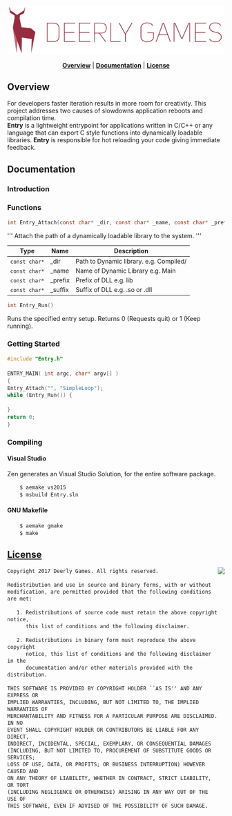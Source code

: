 <p align="center">
<a name="top" href="https://github.com/DeerlyGames/Entry"><img src="deerlygames_logo.png"></a>
</p>

<p align="center">
<b><a href="#overview">Overview</a></b> | <b><a href="#documentation">Documentation</a></b> | <b><a href="#license">License</a></b>
</p>

## Overview
For developers faster iteration results in more room for creativity. This project addresses two causes of slowdowns application reboots and compilation time. <br/> **Entry** is a lightweight entrypoint for applications written in C/C++ or any language that can export C style functions into dynamically loadable libraries. **Entry** is responsible for hot reloading your code giving immediate feedback.<br/>

## Documentation
### Introduction
### Functions
```c
int Entry_Attach(const char* _dir, const char* _name, const char* _prefix, const char* _suffix)
```
''' Attach the path of a dynamically loadable library to the system. '''

| Type   | Name                | Description  |
| ------ | ------------------- | ------------ |
| <code>const char*</code> | _dir | Path to Dynamic library. e.g. Compiled/ |
| <code>const char*</code> | _name | Name of Dynamic Library e.g. Main |
| <code>const char*</code> | _prefix | Prefix of DLL e.g. lib |
| <code>const char*</code> | _suffix | Suffix of DLL e.g. .so or .dll |

```c
int Entry_Run()
```
Runs the specified entry setup. Returns 0 (Requests quit) or 1 (Keep running).
### Getting Started
```c
#include "Entry.h"

ENTRY_MAIN( int argc, char* argv[] )
{
Entry_Attach("", "SimpleLoop");
while (Entry_Run()) {

}
return 0;
}
``` 
### Compiling

#### Visual Studio ####
Zen generates an Visual Studio Solution, for the entire software package.

```sh
    $ aemake vs2015
    $ msbuild Entry.sln
```
#### GNU Makefile ####

```sh
    $ aemake gmake 
    $ make
```

## [License](https://github.com/DeerlyGames/Entry/blob/master/LICENSE)

<a href="http://opensource.org/licenses/BSD-2-Clause" target="_blank">
<img align="right" src="http://opensource.org/trademarks/opensource/OSI-Approved-License-100x137.png">
</a>

    Copyright 2017 Deerly Games. All rights reserved.

	Redistribution and use in source and binary forms, with or without
	modification, are permitted provided that the following conditions are met:
	
	   1. Redistributions of source code must retain the above copyright notice,
	      this list of conditions and the following disclaimer.
	
	   2. Redistributions in binary form must reproduce the above copyright
	      notice, this list of conditions and the following disclaimer in the
	      documentation and/or other materials provided with the distribution.
	
	THIS SOFTWARE IS PROVIDED BY COPYRIGHT HOLDER ``AS IS'' AND ANY EXPRESS OR
	IMPLIED WARRANTIES, INCLUDING, BUT NOT LIMITED TO, THE IMPLIED WARRANTIES OF
	MERCHANTABILITY AND FITNESS FOR A PARTICULAR PURPOSE ARE DISCLAIMED. IN NO
	EVENT SHALL COPYRIGHT HOLDER OR CONTRIBUTORS BE LIABLE FOR ANY DIRECT,
	INDIRECT, INCIDENTAL, SPECIAL, EXEMPLARY, OR CONSEQUENTIAL DAMAGES
	(INCLUDING, BUT NOT LIMITED TO, PROCUREMENT OF SUBSTITUTE GOODS OR SERVICES;
	LOSS OF USE, DATA, OR PROFITS; OR BUSINESS INTERRUPTION) HOWEVER CAUSED AND
	ON ANY THEORY OF LIABILITY, WHETHER IN CONTRACT, STRICT LIABILITY, OR TORT
	(INCLUDING NEGLIGENCE OR OTHERWISE) ARISING IN ANY WAY OUT OF THE USE OF
	THIS SOFTWARE, EVEN IF ADVISED OF THE POSSIBILITY OF SUCH DAMAGE.
